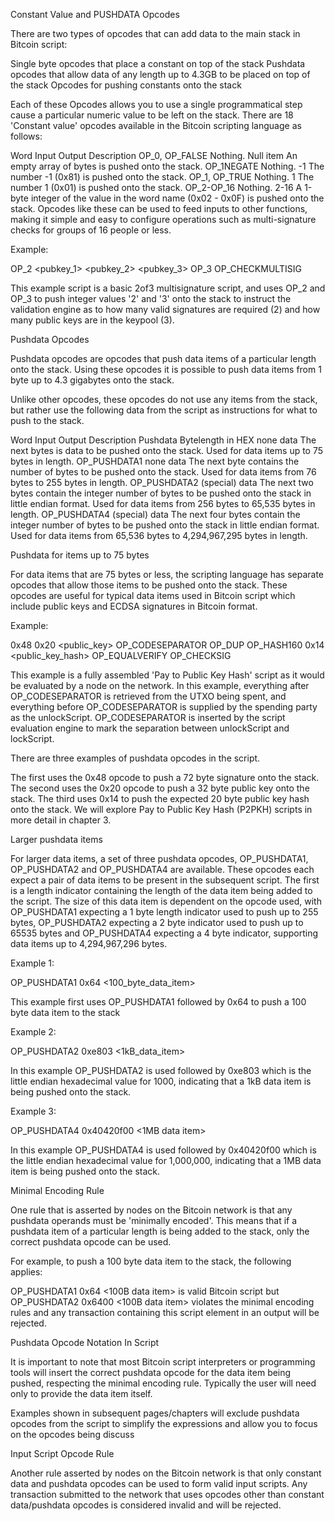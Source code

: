 Constant Value and PUSHDATA Opcodes

There are two types of opcodes that can add data to the main stack in Bitcoin script:

Single byte opcodes that place a constant on top of the stack
Pushdata opcodes that allow data of any length up to 4.3GB to be placed on top of the stack
Opcodes for pushing constants onto the stack

Each of these Opcodes allows you to use a single programmatical step cause a particular numeric value to be left on the stack. There are 18 'Constant value' opcodes available in the Bitcoin scripting language as follows:

Word	Input	Output	Description
OP_0, OP_FALSE	Nothing.	Null item	An empty array of bytes is pushed onto the stack.
OP_1NEGATE	Nothing.	-1	The number -1 (0x81) is pushed onto the stack.
OP_1, OP_TRUE	Nothing.	1	The number 1 (0x01) is pushed onto the stack.
OP_2-OP_16	Nothing.	2-16	A 1-byte integer of the value in the word name (0x02 - 0x0F) is pushed onto the stack.
Opcodes like these can be used to feed inputs to other functions, making it simple and easy to configure operations such as multi-signature checks for groups of 16 people or less.


Example:

OP_2 <pubkey_1> <pubkey_2> <pubkey_3> OP_3 OP_CHECKMULTISIG

This example script is a basic 2of3 multisignature script, and uses OP_2 and OP_3 to push integer values '2' and '3' onto the stack to instruct the validation engine as to how many valid signatures are required (2) and how many public keys are in the keypool (3).

Pushdata Opcodes

Pushdata opcodes are opcodes that push data items of a particular length onto the stack. Using these opcodes it is possible to push data items from 1 byte up to 4.3 gigabytes onto the stack.

Unlike other opcodes, these opcodes do not use any items from the stack, but rather use the following data from the script as instructions for what to push to the stack.

Word	Input	Output	Description
Pushdata Bytelength in HEX	none	data	The next <opcode> bytes is data to be pushed onto the stack. Used for data items up to 75 bytes in length.
OP_PUSHDATA1	none	data	The next byte contains the number of bytes to be pushed onto the stack. Used for data items from 76 bytes to 255 bytes in length.
OP_PUSHDATA2	(special)	data	The next two bytes contain the integer number of bytes to be pushed onto the stack in little endian format. Used for data items from 256 bytes to 65,535 bytes in length.
OP_PUSHDATA4	(special)	data	The next four bytes contain the integer number of bytes to be pushed onto the stack in little endian format. Used for data items from 65,536 bytes to 4,294,967,295 bytes in length.
 

Pushdata for items up to 75 bytes

For data items that are 75 bytes or less, the scripting language has separate opcodes that allow those items to be pushed onto the stack. These opcodes are useful for typical data items used in Bitcoin script which include public keys and ECDSA signatures in Bitcoin format.

Example:

0x48 <signature> 0x20 <public_key> OP_CODESEPARATOR OP_DUP OP_HASH160 0x14 <public_key_hash> OP_EQUALVERIFY OP_CHECKSIG

This example is a fully assembled 'Pay to Public Key Hash' script as it would be evaluated by a node on the network. In this example, everything after OP_CODESEPARATOR is retrieved from the UTXO being spent, and everything before OP_CODESEPARATOR is supplied by the spending party as the unlockScript. OP_CODESEPARATOR is inserted by the script evaluation engine to mark the separation between unlockScript and lockScript.

There are three examples of pushdata opcodes in the script.

The first uses the 0x48 opcode to push a 72 byte signature onto the stack.
The second uses the 0x20 opcode to push a 32 byte public key onto the stack.
The third uses 0x14 to push the expected 20 byte public key hash onto the stack.
We will explore Pay to Public Key Hash (P2PKH) scripts in more detail in chapter 3.

Larger pushdata items

For larger data items, a set of three pushdata opcodes, OP_PUSHDATA1, OP_PUSHDATA2 and OP_PUSHDATA4 are available. These opcodes each expect a pair of data items to be present in the subsequent script. The first is a length indicator containing the length of the data item being added to the script. The size of this data item is dependent on the opcode used, with OP_PUSHDATA1 expecting a 1 byte length indicator used to push up to 255 bytes, OP_PUSHDATA2 expecting a 2 byte indicator used to push up to 65535 bytes and OP_PUSHDATA4 expecting a 4 byte indicator, supporting data items up to 4,294,967,296 bytes.

Example 1:

OP_PUSHDATA1 0x64 <100_byte_data_item>

This example first uses OP_PUSHDATA1 followed by 0x64 to push a 100 byte data item to the stack

Example 2:

OP_PUSHDATA2 0xe803 <1kB_data_item>

In this example OP_PUSHDATA2 is used followed by 0xe803 which is the little endian hexadecimal value for 1000, indicating that a 1kB data item is being pushed onto the stack.

Example 3:

OP_PUSHDATA4 0x40420f00 <1MB data item>

In this example OP_PUSHDATA4 is used followed by 0x40420f00 which is the little endian hexadecimal value for 1,000,000, indicating that a 1MB data item is being pushed onto the stack.

Minimal Encoding Rule

One rule that is asserted by nodes on the Bitcoin network is that any pushdata operands must be 'minimally encoded'. This means that if a pushdata item of a particular length is being added to the stack, only the correct pushdata opcode can be used.

For example, to push a 100 byte data item to the stack, the following applies:

OP_PUSHDATA1 0x64 <100B data item> is valid Bitcoin script but OP_PUSHDATA2 0x6400 <100B data item> violates the minimal encoding rules and any transaction containing this script element in an output will be rejected.

Pushdata Opcode Notation In Script

It is important to note that most Bitcoin script interpreters or programming tools will insert the correct pushdata opcode for the data item being pushed, respecting the minimal encoding rule. Typically the user will need only to provide the data item itself.

Examples shown in subsequent pages/chapters will exclude pushdata opcodes from the script to simplify the expressions and allow you to focus on the opcodes being discuss

Input Script Opcode Rule

Another rule asserted by nodes on the Bitcoin network is that only constant data and pushdata opcodes can be used to form valid input scripts. Any transaction submitted to the network that uses opcodes other than constant data/pushdata opcodes is considered invalid and will be rejected.